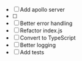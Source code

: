 - [ ] Add apollo server
- [ ]
- [ ] Better error handling
- [ ] Refactor index.js
- [ ] Convert to TypeScript
- [ ] Better logging
- [ ] Add tests
